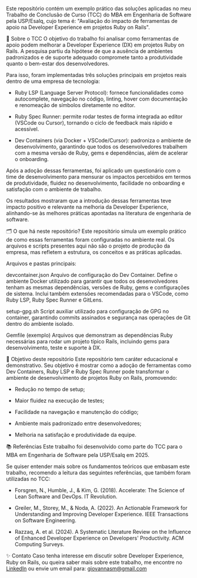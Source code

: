 Este repositório contém um exemplo prático das soluções aplicadas no meu Trabalho de Conclusão de Curso (TCC) do MBA em Engenharia de Software pela USP/Esalq, cujo tema é: "Avaliação do impacto de ferramentas de apoio na Developer Experience em projetos Ruby on Rails".

📝 Sobre o TCC
O objetivo do trabalho foi analisar como ferramentas de apoio podem melhorar a Developer Experience (DX) em projetos Ruby on Rails. A pesquisa partiu da hipótese de que a ausência de ambientes padronizados e de suporte adequado compromete tanto a produtividade quanto o bem-estar dos desenvolvedores.

Para isso, foram implementadas três soluções principais em projetos reais dentro de uma empresa de tecnologia:

- Ruby LSP (Language Server Protocol): fornece funcionalidades como autocomplete, navegação no código, linting, hover com documentação e renomeação de símbolos diretamente no editor.

- Ruby Spec Runner: permite rodar testes de forma integrada ao editor (VSCode ou Cursor), tornando o ciclo de feedback mais rápido e acessível.

- Dev Containers (via Docker + VSCode/Cursor): padroniza o ambiente de desenvolvimento, garantindo que todos os desenvolvedores trabalhem com a mesma versão de Ruby, gems e dependências, além de acelerar o onboarding.

Após a adoção dessas ferramentas, foi aplicado um questionário com o time de desenvolvimento para mensurar os impactos percebidos em termos de produtividade, fluidez no desenvolvimento, facilidade no onboarding e satisfação com o ambiente de trabalho.

Os resultados mostraram que a introdução dessas ferramentas teve impacto positivo e relevante na melhoria da Developer Experience, alinhando-se às melhores práticas apontadas na literatura de engenharia de software.

🗂️ O que há neste repositório?
Este repositório simula um exemplo prático de como essas ferramentas foram configuradas no ambiente real. Os arquivos e scripts presentes aqui não são o projeto de produção da empresa, mas refletem a estrutura, os conceitos e as práticas aplicadas.

Arquivos e pastas principais:

devcontainer.json
Arquivo de configuração do Dev Container. Define o ambiente Docker utilizado para garantir que todos os desenvolvedores tenham as mesmas dependências, versões de Ruby, gems e configurações de sistema. Inclui também extensões recomendadas para o VSCode, como Ruby LSP, Ruby Spec Runner e GitLens.

setup-gpg.sh
Script auxiliar utilizado para configuração de GPG no container, garantindo commits assinados e segurança nas operações de Git dentro do ambiente isolado.

Gemfile (exemplo)
Arquivos que demonstram as dependências Ruby necessárias para rodar um projeto típico Rails, incluindo gems para desenvolvimento, teste e suporte à DX.

🚀 Objetivo deste repositório
Este repositório tem caráter educacional e demonstrativo. Seu objetivo é mostrar como a adoção de ferramentas como Dev Containers, Ruby LSP e Ruby Spec Runner pode transformar o ambiente de desenvolvimento de projetos Ruby on Rails, promovendo:

- Redução no tempo de setup;

- Maior fluidez na execução de testes;

- Facilidade na navegação e manutenção do código;

- Ambiente mais padronizado entre desenvolvedores;

- Melhoria na satisfação e produtividade da equipe.

📚 Referências
Este trabalho foi desenvolvido como parte do TCC para o MBA em Engenharia de Software pela USP/Esalq em 2025.

Se quiser entender mais sobre os fundamentos teóricos que embasam este trabalho, recomendo a leitura das seguintes referências, que também foram utilizadas no TCC:

- Forsgren, N., Humble, J., & Kim, G. (2018). Accelerate: The Science of Lean Software and DevOps. IT Revolution.

- Greiler, M., Storey, M., & Noda, A. (2022). An Actionable Framework for Understanding and Improving Developer Experience. IEEE Transactions on Software Engineering.

- Razzaq, A. et al. (2024). A Systematic Literature Review on the Influence of Enhanced Developer Experience on Developers' Productivity. ACM Computing Surveys.

✨ Contato
Caso tenha interesse em discutir sobre Developer Experience, Ruby on Rails, ou queira saber mais sobre este trabalho, me encontre no [LinkedIn](https://www.linkedin.com/in/giovannasm/) ou envie um email para: giovannasm@gmail.com
